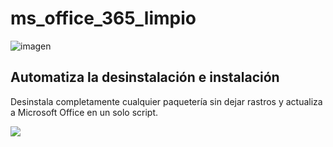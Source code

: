 # ms_office_365_limpio
![imagen](https://github.com/user-attachments/assets/086a67b0-bf5e-428a-b676-63c3c7883643)

## Automatiza la desinstalación e instalación 
Desinstala completamente cualquier paquetería sin dejar rastros y actualiza a Microsoft Office en un solo script.

![]()![](https://github.com/user-attachments/assets/8272a4ca-357e-40d9-9b0a-5e5c4ba5b09f)
